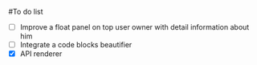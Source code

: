 #To do list
- [ ] Improve a float panel on top user owner with detail information about him
- [ ] Integrate a code blocks beautifier
- [x] API renderer
